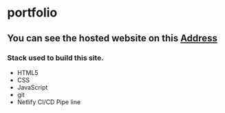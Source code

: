 # portfolio
## You can see the hosted website on this [Address](https://quizzical-bhaskara-7bdf85.netlify.com/)
### Stack used to build this site.
* HTML5
* CSS
* JavaScript
* git
* Netlify CI/CD Pipe line
